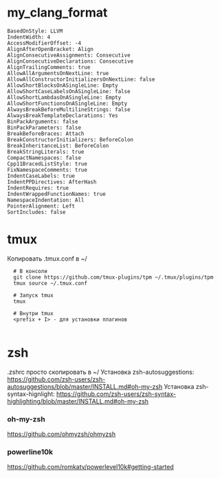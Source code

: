 # my_clang_format

```
BasedOnStyle: LLVM 
IndentWidth: 4 
AccessModifierOffset: -4
AlignAfterOpenBracket: Align
AlignConsecutiveAssignments: Consecutive
AlignConsecutiveDeclarations: Consecutive
AlignTrailingComments: true
AllowAllArgumentsOnNextLine: true
AllowAllConstructorInitializersOnNextLine: false 
AllowShortBlocksOnASingleLine: Empty
AllowShortCaseLabelsOnASingleLine: false
AllowShortLambdasOnASingleLine: Empty
AllowShortFunctionsOnASingleLine: Empty
AlwaysBreakBeforeMultilineStrings: false
AlwaysBreakTemplateDeclarations: Yes 
BinPackArguments: false 
BinPackParameters: false
BreakBeforeBraces: Attach
BreakConstructorInitializers: BeforeColon
BreakInheritanceList: BeforeColon
BreakStringLiterals: true
CompactNamespaces: false
Cpp11BracedListStyle: true
FixNamespaceComments: true
IndentCaseLabels: true
IndentPPDirectives: AfterHash
IndentRequires: true
IndentWrappedFunctionNames: true
NamespaceIndentation: All
PointerAlignment: Left
SortIncludes: false
```

# tmux
Копировать .tmux.conf в ~/
```
  # В консоли
  git clone https://github.com/tmux-plugins/tpm ~/.tmux/plugins/tpm
  tmux source ~/.tmux.conf
  
  # Запуск tmux
  tmux
  
  # Внутри tmux
  <prefix + I> - для установки плагинов
  
```


# zsh
.zshrc просто скопировать в ~/
Установка zsh-autosuggestions: https://github.com/zsh-users/zsh-autosuggestions/blob/master/INSTALL.md#oh-my-zsh
Установка zsh-syntax-hignlight: https://github.com/zsh-users/zsh-syntax-highlighting/blob/master/INSTALL.md#oh-my-zsh

### oh-my-zsh
https://github.com/ohmyzsh/ohmyzsh

### powerline10k
https://github.com/romkatv/powerlevel10k#getting-started


